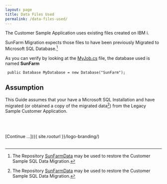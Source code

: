 ```yaml
---
layout: page
title: Data Files Used
permalink: /data-files-used/
---
```


The Customer Sample Application uses existing files created on IBM i.

SunFarm Migration expects those files to have been previously Migrated to Microsoft SQL Database.[^1]

As you can verify by looking at the [MyJob.cs](https://github.com/ASNA/SunFarm/blob/master/CustomerAppLogic/MyJob.cs) file, the database used is named **SunFarm**


~~~   
 public Database MyDatabase = new Database("SunFarm");
~~~

## Assumption
This Guide assumes that your have a Microsoft SQL Installation and have migrated (or obtained a copy of the migrated data[^1]) from the Legacy Sample Customer Application.

<br>
<br>
<br>
[Continue ...]({{ site.rooturl }}/logo-branding/)

<br>
<br>

[^1]: The Repository [SunFarmData](https://github.com/ASNA/SunFarmData) may be used to restore the Customer Sample SQL Data Migration.